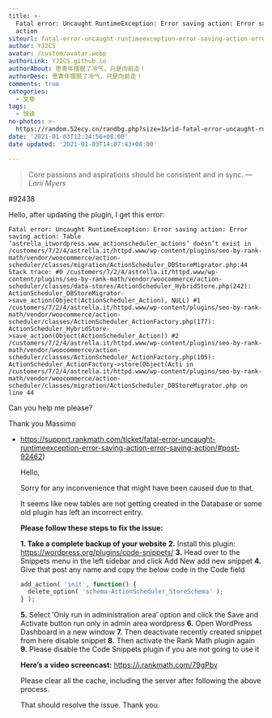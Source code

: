 ```yaml
---
title: >-
  Fatal error: Uncaught RuntimeException: Error saving action: Error saving
  action
siteurl: fatal-error-uncaught-runtimeexception-error-saving-action-error-saving-action
author: YJ2CS
avatar: /custom/avatar.webp
authorLink: YJ2CS.github.io
authorAbout: 愿青年摆脱了冷气，只是向前走！
authorDesc: 愿青年摆脱了冷气，只是向前走！
comments: true
categories:
  - 文章
tags:
  - 悦读
no-photos: >-
  https://random.52ecy.cn/randbg.php?size=1&rid-fatal-error-uncaught-runtimeexception-error-saving-action-error-saving-action
date: '2021-01-03T12:34:56+08:00'
date updated: '2021-01-03T14:07:43+08:00'

---
```


> Core passions and aspirations should be consistent and in sync.
> — <cite>Lorii Myers</cite>

#92438

Hello,
after updating the plugin, I get this error:

```text
Fatal error: Uncaught RuntimeException: Error saving action: Error saving action: Table ‘astrella_itwordpress.www_actionscheduler_actions’ doesn’t exist in /customers/7/2/4/astrella.it/httpd.www/wp-content/plugins/seo-by-rank-math/vendor/woocommerce/action-scheduler/classes/migration/ActionScheduler_DBStoreMigrator.php:44 Stack trace: #0 /customers/7/2/4/astrella.it/httpd.www/wp-content/plugins/seo-by-rank-math/vendor/woocommerce/action-scheduler/classes/data-stores/ActionScheduler_HybridStore.php(242): ActionScheduler_DBStoreMigrator->save_action(Object(ActionScheduler_Action), NULL) #1 /customers/7/2/4/astrella.it/httpd.www/wp-content/plugins/seo-by-rank-math/vendor/woocommerce/action-scheduler/classes/ActionScheduler_ActionFactory.php(177): ActionScheduler_HybridStore->save_action(Object(ActionScheduler_Action)) #2 /customers/7/2/4/astrella.it/httpd.www/wp-content/plugins/seo-by-rank-math/vendor/woocommerce/action-scheduler/classes/ActionScheduler_ActionFactory.php(105): ActionScheduler_ActionFactory->store(Object(Acti in /customers/7/2/4/astrella.it/httpd.www/wp-content/plugins/seo-by-rank-math/vendor/woocommerce/action-scheduler/classes/migration/ActionScheduler_DBStoreMigrator.php on line 44

```

Can you help me please?

Thank you
Massimo

- <https://support.rankmath.com/ticket/fatal-error-uncaught-runtimeexception-error-saving-action-error-saving-action/#post-92462>)

  Hello,

  Sorry for any inconvenience that might have been caused due to that.

  It seems like new tables are not getting created in the Database or some old plugin has left an incorrect entry.

  **Please follow these steps to fix the issue:**

  **1. Take a complete backup of your website**
  **2.** Install this plugin: <https://wordpress.org/plugins/code-snippets/>
  **3.** Head over to the Snippets menu in the left sidebar and click Add New
  add new snippet
  **4.** Give that post any name and copy the below code in the Code field

  ```php
  add_action( 'init', function() {
  	delete_option( 'schema-ActionScheduler_StoreSchema' );
  } );
  ```

  **5.** Select ‘Only run in administration area’ option and click the Save and Activate button
  run only in admin area wordpress
  **6.** Open WordPress Dashboard in a new window
  **7.** Then deactivate recently created snippet from here
  disable snippet
  **8.** Then activate the Rank Math plugin again
  **9.** Please disable the Code Snippets plugin if you are not going to use it

  **Here’s a video screencast:**
  <https://i.rankmath.com/79gPbv>

  Please clear all the cache, including the server after following the above process.

  That should resolve the issue. Thank you.
